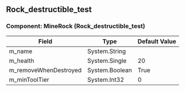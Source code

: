 ## Rock_destructible_test

### Component: MineRock (Rock_destructible_test)

|Field|Type|Default Value|
|---|---|---|
|m_name|System.String||
|m_health|System.Single|20|
|m_removeWhenDestroyed|System.Boolean|True|
|m_minToolTier|System.Int32|0|


